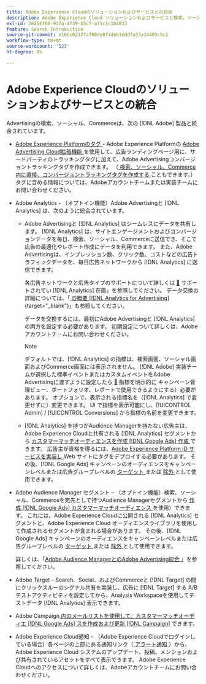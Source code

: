 ```yaml
---
title: Adobe Experience Cloudのソリューションおよびサービスとの統合
description: Adobe Experience Cloud ソリューションおよびサービスと検索、ソーシャル、Commerceの統合について説明します。
exl-id: 26456f60-937a-4f39-b5cf-a71c1c1b4833
feature: Search Introduction
source-git-commit: e16bc62127a708de8f4deb1eddfa53a14405cbc2
workflow-type: tm+mt
source-wordcount: '523'
ht-degree: 0%

---
```


# Adobe Experience Cloudのソリューションおよびサービスとの統合

Advertisingの検索、ソーシャル、Commerceは、次の [!DNL Adobe] 製品と統合されています。

* [Adobe Experience Platformのタグ ](https://experienceleague.adobe.com/docs/experience-platform/tags/extensions/client/overview.html) - Adobe Experience Platformの [Adobe Advertising Cloud拡張機能 ](https://exchange.adobe.com/apps/ec/100155) を使用して、広告ランディングページ用に、サードパーティのトラッキングタグに加えて、Adobe Advertisingコンバージョントラッキングタグを作成できます。 （[ 検索、ソーシャル、Commerce内に直接、コンバージョントラッキングタグを作成する ](/help/search-social-commerce/tools/conversion-tag-generate.md) こともできます。） タグに含める情報については、Adobeアカウントチームまたは実装チームにお問い合わせください。

* Adobe Analytics - （オプトイン機能）Adobe Advertisingと [!DNL Analytics] は、次のように統合されています。

   * Adobe Advertisingと [!DNL Analytics] はシームレスにデータを共有します。 [!DNL Analytics] は、サイトエンゲージメントおよびコンバージョンデータを毎日、検索、ソーシャル、Commerceに送信でき、そこで広告の最適化やレポート作成にデータを利用できます。 また、Adobe Advertisingは、インプレッション数、クリック数、コストなどの広告トラフィックデータを、毎日広告ネットワークから [!DNL Analytics] に送信できます。

     各広告ネットワークと広告タイプのサポートについて詳しくは [&#128279;](/help/search-social-commerce/introduction/supported-inventory.md) サポートされてい [!DNL Analytics] 在庫」を参照してください。 データ交換の詳細については、「[ の概要  [!DNL Analytics for Advertising]](https://experienceleague.adobe.com/docs/advertising/integrations/analytics/overview.html){target="_blank"}」も参照してください。

     データを交換するには、最初にAdobe Advertisingと [!DNL Analytics] の両方を設定する必要があります。 初期設定について詳しくは、Adobeアカウントチームにお問い合わせください。

     >[!NOTE]
     >
     >デフォルトでは、[!DNL Analytics] の指標は、検索画面、ソーシャル画面およびCommerce画面には表示されません。 [!DNL Adobe] 実装チームが選択した標準イベントまたはカスタムイベントをAdobe Advertisingに渡すように設定したら [&#128279;](/help/search-social-commerce/admin/conversion-metrics/conversion-metric-about.md) 指標を明示的に  キャンペーン管理ビュー、ポートフォリオ、レポートで使用できるようにする）必要があります。 オプションで、表示される指標名を（[!DNL Analytics] で変更せずに）変更できます。 UI で指標を表示可能にし、[!UICONTROL Admin] / [!UICONTROL Conversions] から指標の名前を変更できます。

   * [!DNL Analytics] を持つがAudience Managerを持たない広告主は、Adobe Experience Cloudと共有される [!DNL Analytics] セグメントから [ カスタマーマッチオーディエンスを作成  [!DNL Google Ads]  作成 ](/help/search-social-commerce/campaign-management/campaigns/google-audience-from-adobe-audience.md) できます。 広告主が資格を得るには、[Adobe Experience Platform ID サービスを実装し ](https://experienceleague.adobe.com/docs/id-service/using/home.html)Web サイトにタグをデプロイする必要があります。 その後、[!DNL Google Ads] キャンペーンのオーディエンスをキャンペーンレベルまたは広告グループレベルの [ ターゲット ](/help/search-social-commerce/campaign-management/campaigns/audience-targets-manage.md) または [ 除外 ](/help/search-social-commerce/campaign-management/campaigns/audience-exclusions-manage.md) として使用できます。

* Adobe Audience Manager セグメント – （オプトイン機能）検索、ソーシャル、Commerceを宛先として持つAudience Managerセグメントから [ 作成  [!DNL Google Ads]  カスタマーマッチオーディエンス ](/help/search-social-commerce/campaign-management/campaigns/google-audience-from-adobe-audience.md) を使用）できます。 これには、Adobe Experience Cloudに公開される [!DNL Analytics] セグメントと、Adobe Experience Cloud オーディエンスライブラリを使用して作成されるセグメントが含まれる場合があります。 その後、[!DNL Google Ads] キャンペーンのオーディエンスをキャンペーンレベルまたは広告グループレベルの [ ターゲット ](/help/search-social-commerce/campaign-management/campaigns/audience-targets-manage.md) または [ 除外 ](/help/search-social-commerce/campaign-management/campaigns/audience-exclusions-manage.md) として使用できます。

  詳しくは、「[Adobe Audience ManagerとのAdobe Advertising統合 ](https://experienceleague.adobe.com/docs/advertising/integrations/audience-manager/overview.html)」を参照してください。

* Adobe Target - Search、Social、およびCommerceと [!DNL Target] の間にクリックスルーのシグナル共有を実装し、広告に [!DNL Target] する A/B テストアクティビティを設定してから、Analysis Workspaceを使用してテストデータ [!DNL Analytics] 表示できます。

* Adobe Campaign[ 内のメールリストを使用して、カスタマーマッチオーディエ  [!DNL Google Ads]  スを作成および更新  [!DNL Campaign]](/help/search-social-commerce/campaign-management/campaigns/google-audience-from-campaign-email-list.md) できます。

* Adobe Experience Cloud通知 – （Adobe Experience Cloudでログインしている場合）各ページの上部にある通知リンク（[ アラート通知 ](/help/search-social-commerce/assets/notifications-panel.png "アラート通知")）から、Adobe Experience Cloud システムのアップデート、投稿、メンションおよび共有されているアセットをすべて表示できます。 Adobe Experience Cloudへのアクセスについて詳しくは、Adobeアカウントチームにお問い合わせください。
